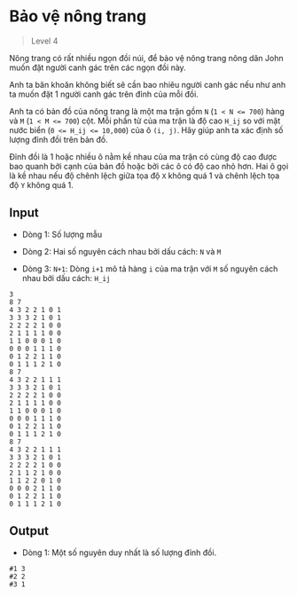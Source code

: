 ﻿# Bảo vệ nông trang
>
> Level 4

Nông trang có rất nhiều ngọn đồi núi, để bảo vệ nông trang nông dân John muốn đặt người canh gác trên các ngọn đồi này.

Anh ta băn khoăn không biết sẽ cần bao nhiêu người canh gác nếu như anh ta muốn đặt 1 người canh gác trên đỉnh của mỗi đồi.

Anh ta có bản đồ của nông trang là một ma trận gồm `N` (`1 < N <= 700`) hàng và `M` (`1 < M <= 700`) cột.
Mỗi phần tử của ma trận là độ cao `H_ij` so với mặt nước biển (`0 <= H_ij <= 10,000`) của ô `(i, j)`.
Hãy giúp anh ta xác định số lượng đỉnh đồi trên bản đồ.

Đỉnh đồi là 1 hoặc nhiều ô nằm kề nhau của ma trận có cùng độ cao được bao quanh bởi cạnh của bản đồ hoặc bởi các ô có độ cao nhỏ hơn.
Hai ô gọi là kề nhau nếu độ chênh lệch giữa tọa độ `X` không quá 1 và chênh lệch tọa độ `Y` không quá 1.

## Input

- Dòng 1: Số lượng mẫu

- Dòng 2: Hai số nguyên cách nhau bởi dấu cách: `N` và `M`

- Dòng 3: `N+1`: Dòng `i+1` mô tả hàng `i` của ma trận với `M` số nguyên cách nhau bởi dấu cách: `H_ij`

```
3
8 7
4 3 2 2 1 0 1
3 3 3 2 1 0 1
2 2 2 2 1 0 0
2 1 1 1 1 0 0
1 1 0 0 0 1 0
0 0 0 1 1 1 0
0 1 2 2 1 1 0
0 1 1 1 2 1 0
8 7
4 3 2 2 1 1 1
3 3 3 2 1 0 1
2 2 2 2 1 0 0
2 1 1 1 1 0 0
1 1 0 0 0 1 0
0 0 0 1 1 1 0
0 1 2 2 1 1 0
0 1 1 1 2 1 0
8 7
4 3 2 2 1 1 1
3 3 3 2 1 0 1
2 2 2 2 1 0 0
2 1 1 2 1 0 0
1 1 2 2 0 1 0
0 0 0 2 1 1 0
0 1 2 2 1 1 0
0 1 1 1 2 1 0
```

## Output

- Dòng 1: Một số nguyên duy nhất là số lượng đỉnh đồi.

```
#1 3
#2 2
#3 1
```
